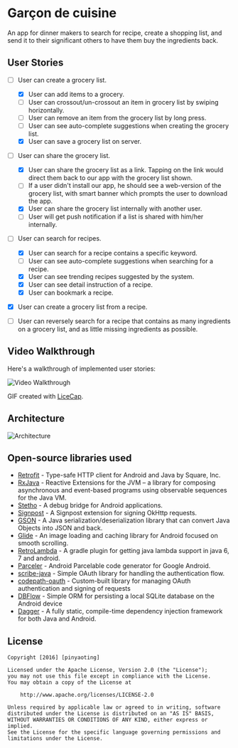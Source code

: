 # Garçon de cuisine

An app for dinner makers to search for recipe, create a shopping list, and send it to their significant others to have them buy the ingredients back.

## User Stories

* [ ] User can create a grocery list.
  * [x] User can add items to a grocery.
  * [ ] User can crossout/un-crossout an item in grocery list by swiping horizontally.
  * [ ] User can remove an item from the grocery list by long press.
  * [ ] User can see auto-complete suggestions when creating the grocery list.
  * [x] User can save a grocery list on server.  
* [ ] User can share the grocery list.
  * [x] User can share the grocery list as a link. Tapping on the link would direct them back to our app with the grocery list shown.
  * [ ] If a user didn't install our app, he should see a web-version of the grocery list, with smart banner which prompts the user to download the app.
  * [x] User can share the grocery list internally with another user.
  * [ ] User will get push notification if a list is shared with him/her internally.
* [ ] User can search for recipes.
  * [x] User can search for a recipe contains a specific keyword.
  * [ ] User can see auto-complete suggestions when searching for a recipe.
  * [x] User can see trending recipes suggested by the system.
  * [x] User can see detail instruction of a recipe.
  * [x] User can bookmark a recipe.
* [x] User can create a grocery list from a recipe.
* [ ] User can reversely search for a recipe that contains as many ingredients on a grocery list, and as little missing ingredients as possible.

 
## Video Walkthrough

Here's a walkthrough of implemented user stories:

![Video Walkthrough](garcon.gif)

GIF created with [LiceCap](http://www.cockos.com/licecap/).

## Architecture

![Architecture](architecture.png)

## Open-source libraries used

- [Retrofit](https://github.com/square/retrofit) - Type-safe HTTP client for Android and Java by Square, Inc.
- [RxJava](https://github.com/ReactiveX/RxJava) - Reactive Extensions for the JVM – a library for composing asynchronous and event-based programs using observable sequences for the Java VM.
- [Stetho](http://facebook.github.io/stetho/) - A debug bridge for Android applications.
- [Signpost](https://github.com/pakerfeldt/okhttp-signpost) - A Signpost extension for signing OkHttp requests.
- [GSON](https://github.com/google/gson) - A Java serialization/deserialization library that can convert Java Objects into JSON and back.
- [Glide](https://github.com/bumptech/glide) - An image loading and caching library for Android focused on smooth scrolling.
- [RetroLambda](https://github.com/evant/gradle-retrolambda) - A gradle plugin for getting java lambda support in java 6, 7 and android.
- [Parceler](http://parceler.org/) - Android Parcelable code generator for Google Android.
- [scribe-java](https://github.com/fernandezpablo85/scribe-java) - Simple OAuth library for handling the authentication flow.
- [codepath-oauth](https://github.com/thecodepath/android-oauth-handler) - Custom-built library for managing OAuth authentication and signing of requests
- [DBFlow](https://github.com/Raizlabs/DBFlow) - Simple ORM for persisting a local SQLite database on the Android device
- [Dagger](http://google.github.io/dagger/) - A fully static, compile-time dependency injection framework for both Java and Android.

## License

    Copyright [2016] [pinyaoting]

    Licensed under the Apache License, Version 2.0 (the "License");
    you may not use this file except in compliance with the License.
    You may obtain a copy of the License at

        http://www.apache.org/licenses/LICENSE-2.0

    Unless required by applicable law or agreed to in writing, software
    distributed under the License is distributed on an "AS IS" BASIS,
    WITHOUT WARRANTIES OR CONDITIONS OF ANY KIND, either express or implied.
    See the License for the specific language governing permissions and
    limitations under the License.

